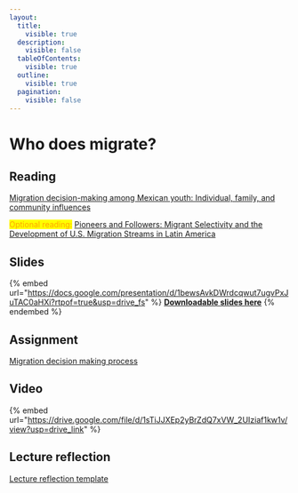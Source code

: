 ```yaml
---
layout:
  title:
    visible: true
  description:
    visible: false
  tableOfContents:
    visible: true
  outline:
    visible: true
  pagination:
    visible: false
---
```


# Who does migrate?

## Reading

[Migration decision-making among Mexican youth: Individual, family, and community influences](https://drive.google.com/open?id=15l9HleZphTIO2gb0MOPApkEaNUgxgnE1\&usp=drive_fs)

<mark style="color:orange;">Optional reading:</mark> [Pioneers and Followers: Migrant Selectivity and the Development of U.S. Migration Streams in Latin America](https://drive.google.com/open?id=17f4DAVtRqmLYMZ93ywNWwsFBofPMJgdW\&usp=drive_fs)

## Slides

{% embed url="https://docs.google.com/presentation/d/1bewsAvkDWrdcqwut7ugvPxJuTAC0aHXi?rtpof=true&usp=drive_fs" %}
[**Downloadable slides here**](https://docs.google.com/presentation/d/1bewsAvkDWrdcqwut7ugvPxJuTAC0aHXi?rtpof=true\&usp=drive_fs)
{% endembed %}

## Assignment

[Migration decision making process](https://docs.google.com/document/d/1bd3HpruqUFCgsDqxL7tsOItRUTlv_3iP?rtpof=true\&usp=drive_fs)

## Video

{% embed url="https://drive.google.com/file/d/1sTiJJXEp2yBrZdQ7xVW_2UIziaf1kw1v/view?usp=drive_link" %}



## Lecture reflection

[Lecture reflection template](https://docs.google.com/document/d/10-a97eE1PQq32981H9iWrnpb_nEGooVy?rtpof=true\&usp=drive_fs)
